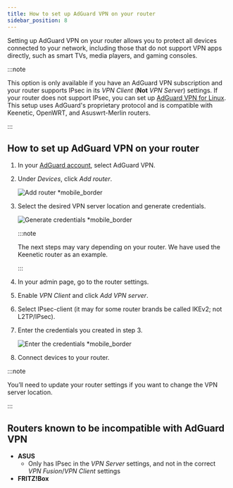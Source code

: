 ```yaml
---
title: How to set up AdGuard VPN on your router
sidebar_position: 8
---
```


Setting up AdGuard VPN on your router allows you to protect all devices connected to your network, including those that do not support VPN apps directly, such as smart TVs, media players, and gaming consoles.

:::note

This option is only available if you have an AdGuard VPN subscription and your router supports IPsec in its *VPN Client* (**Not** *VPN Server*) settings. If your router does not support IPsec, you can set up [AdGuard VPN for Linux](/adguard-vpn-for-linux/setting-up-on-a-router). This setup uses AdGuard's proprietary protocol and is compatible with Keenetic, OpenWRT, and Asuswrt-Merlin routers.

:::

## How to set up AdGuard VPN on your router

1. In your [AdGuard account](https://auth.adguard.com/login.html), select AdGuard VPN.
1. Under *Devices*, click *Add router*.

    ![Add router *mobile_border](https://cdn.adguardvpn.com/content/kb/vpn/general/2_year.jpg)

1. Select the desired VPN server location and generate credentials.

    ![Generate credentials *mobile_border](https://cdn.adguardvpn.com/content/kb/vpn/general/configure_router.png)

    :::note

    The next steps may vary depending on your router. We have used the Keenetic router as an example.

    :::

1. In your admin page, go to the router settings.
1. Enable *VPN Client* and click *Add VPN server*.
1. Select IPsec-client (it may for some router brands be called IKEv2; not L2TP/IPsec).
1. Enter the credentials you created in step 3.

    ![Enter the credentials *mobile_border](https://cdn.adguardvpn.com/content/kb/vpn/general/vpn_connection.jpg)

1. Connect devices to your router.

:::note

You’ll need to update your router settings if you want to change the VPN server location.

:::

## Routers known to be incompatible with AdGuard VPN

- **ASUS**
    - Only has IPsec in the *VPN Server* settings, and not in the correct *VPN Fusion*/*VPN Client* settings
- **FRITZ!Box**
